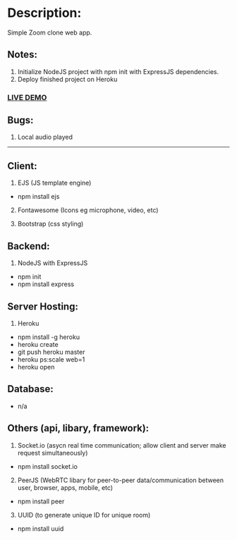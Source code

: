 # Description:
Simple Zoom clone web app.

## Notes:
1. Initialize NodeJS project with npm init with ExpressJS dependencies.
2. Deploy finished project on Heroku 
### <a href="https://fast-wildwood-09704.herokuapp.com/c11f5b2b-953a-4642-b5ce-cc382c634775">LIVE DEMO<a/>

## Bugs:
1. Local audio played

***

## Client:
1. EJS (JS template engine)
- npm install ejs

2. Fontawesome (Icons eg microphone, video, etc)

3. Bootstrap (css styling)

## Backend:
1. NodeJS with ExpressJS
- npm init
- npm install express

## Server Hosting:
1. Heroku
- npm install -g heroku
- heroku create
- git push heroku master
- heroku ps:scale web=1
- heroku open

## Database:
- n/a

## Others (api, libary, framework):
1. Socket.io (asycn real time communication; allow client and server make request simultaneously)
- npm install socket.io

2. PeerJS (WebRTC libary for peer-to-peer data/communication between user, browser, apps, mobile, etc)
- npm install peer

3. UUID (to generate unique ID for unique room)
- npm install uuid
